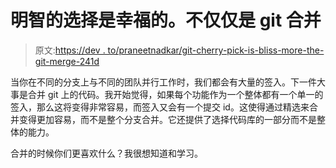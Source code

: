 # 明智的选择是幸福的。不仅仅是 git 合并

> 原文:[https://dev . to/praneetnadkar/git-cherry-pick-is-bliss-more-the-git-merge-241d](https://dev.to/praneetnadkar/git-cherry-pick-is-bliss-more-than-the-git-merge-241d)

当你在不同的分支上与不同的团队并行工作时，我们都会有大量的签入。下一件大事是合并 git 上的代码。我开始觉得，如果每个功能作为一个整体都有一个单一的签入，那么这将变得非常容易，而签入又会有一个提交 id。这使得通过精选来合并变得更加容易，而不是整个分支合并。它还提供了选择代码库的一部分而不是整体的能力。

合并的时候你们更喜欢什么？我很想知道和学习。